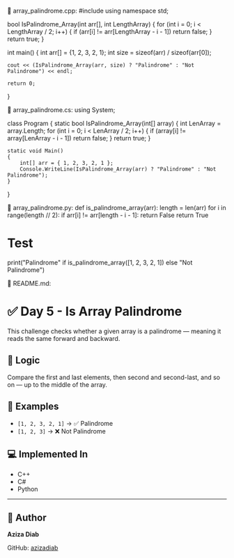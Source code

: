 🔹 array_palindrome.cpp:
#include <iostream>
using namespace std;

bool IsPalindrome_Array(int arr[], int LengthArray)
{
    for (int i = 0; i < LengthArray / 2; i++)
    {
        if (arr[i] != arr[LengthArray - i - 1])
            return false;
    }
    return true;
}

int main()
{
    int arr[] = {1, 2, 3, 2, 1};
    int size = sizeof(arr) / sizeof(arr[0]);

    cout << (IsPalindrome_Array(arr, size) ? "Palindrome" : "Not Palindrome") << endl;

    return 0;
}

🔹 array_palindrome.cs:
using System;

class Program
{
    static bool IsPalindrome_Array(int[] array)
    {
        int LenArray = array.Length;
        for (int i = 0; i < LenArray / 2; i++)
        {
            if (array[i] != array[LenArray - i - 1])
                return false;
        }
        return true;
    }

    static void Main()
    {
        int[] arr = { 1, 2, 3, 2, 1 };
        Console.WriteLine(IsPalindrome_Array(arr) ? "Palindrome" : "Not Palindrome");
    }
}

🔹 array_palindrome.py:
def is_palindrome_array(arr):
    length = len(arr)
    for i in range(length // 2):
        if arr[i] != arr[length - i - 1]:
            return False
    return True

# Test
print("Palindrome" if is_palindrome_array([1, 2, 3, 2, 1]) else "Not Palindrome")

📝 README.md:
# ✅ Day 5 - Is Array Palindrome

This challenge checks whether a given array is a palindrome — meaning it reads the same forward and backward.

## 🧠 Logic

Compare the first and last elements, then second and second-last, and so on — up to the middle of the array.

## 📌 Examples

- `[1, 2, 3, 2, 1]` → ✅ Palindrome
- `[1, 2, 3]` → ❌ Not Palindrome

## 💻 Implemented In

- C++
- C#
- Python

---

## 🔗 Author

**Aziza Diab**

GitHub: [azizadiab](https://github.com/azizadiab)




